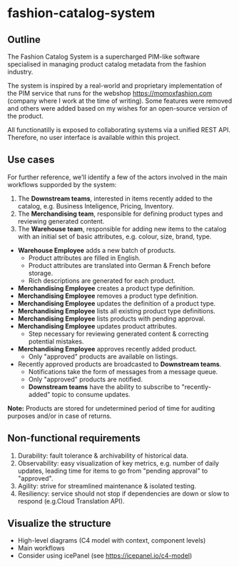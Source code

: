 # fashion-catalog-system

## Outline

The Fashion Catalog System is a supercharged PIM-like software specialised in managing product catalog metadata from the fashion industry.

The system is inspired by a real-world and proprietary implementation of the PIM service that runs for the webshop https://momoxfashion.com (company where I work at the time of writing). Some features were removed and others were added based on my wishes for an open-source version of the product.

All functionatilly is exposed to collaborating systems via a unified REST API. Therefore, no user interface is available within this project.

## Use cases

For further reference, we'll identify a few of the actors involved in the main workflows supporded by the system: 

1. The **Downstream teams**, interested in items recently added to the catalog, e.g. Business Inteligence, Pricing, Inventory.
2. The **Merchandising team**, responsible for defining product types and reviewing generated content.
3. The **Warehouse team**, responsible for adding new items to the catalog with an initial set of basic attributes, e.g. colour, size, brand, type.

- **Warehouse Employee** adds a new batch of products.
  - Product attributes are filled in English.
  - Product attributes are translated into German & French before storage.
  - Rich descriptions are generated for each product.
- **Merchandising Employee** creates a product type definition.
- **Merchandising Employee** removes a product type definition.
- **Merchandising Employee** updates the definition of a product type.
- **Merchandising Employee** lists all existing product type definitions.
- **Merchandising Employee** lists products with pending approval.
- **Merchandising Employee** updates product attributes.
  - Step necessary for reviewing generated content & correcting potential mistakes.
- **Merchandising Employee** approves recently added product.
  - Only "approved" products are available on listings.
- Recently approved products are broadcasted to **Downstream teams**.
  - Notifications take the form of messages from a message queue.
  - Only "approved" products are notified.
  - **Downstream teams** have the ability to subscribe to "recently-added" topic to consume updates.

**Note:** Products are stored for undetermined period of time for auditing purposes and/or in case of returns.

## Non-functional requirements

1. Durability: fault tolerance & archivability of historical data.
2. Observability: easy visualization of key metrics, e.g. number of daily updates, leading time for items to go from "pending approval" to "approved".
3. Agility: strive for streamlined maintenance & isolated testing.
4. Resiliency: service should not stop if dependencies are down or slow to respond (e.g.Cloud Translation API).

 ## Visualize the structure

- High-level diagrams (C4 model with context, component levels)
- Main workflows
- Consider using icePanel (see https://icepanel.io/c4-model)
